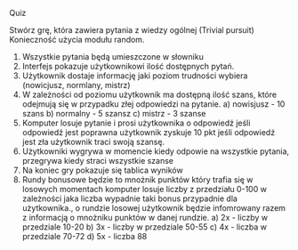 Quiz

Stwórz grę, która zawiera pytania z wiedzy ogólnej (Trivial pursuit)
Konieczność użycia modułu random.

1. Wszystkie pytania będą umieszczone w słowniku
2. Interfejs pokazuje użytkownikowi ilość dostępnych pytań.
3. Użytkownik dostaje informację jaki poziom trudności wybiera (nowicjusz, normlany, mistrz)
4. W zależności od poziomu użytkownik ma dostępną ilość szans, które odejmują się w przypadku złej odpowiedzi na pytanie.
    a) nowisjusz - 10 szans
    b) normalny - 5 szansz
    c) mistrz - 3 szanse
5. Komputer losuje pytanie i prosi użytkownika o odpowiedź jeśli odpowiedź jest poprawna użytkownik zyskuje 10 pkt jeśli odpowiedź jest zła użytkownik traci swoją szansę.
6. Użytkowniki wygrywa w momencie kiedy odpowie na wszystkie pytania, przegrywa kiedy straci wszystkie szanse
7. Na koniec gry pokazuje się tablica wyników 
8. Rundy bonusowe będzie to mnożnik punktów który trafia się w losowych momentach komputer losuje liczby z przedziału 0-100 w zależności jaka liczba wypadnie taki bonus przypadnie dla użytkownika., o rundzie losowej użytkownik będzie infomrowany razem z informacją o mnożniku punktów w danej rundzie.
    a) 2x - liczby w przedziale 10-20
    b) 3x - liczby w przedziale 50-55
    c) 4x - liczba w przedziale 70-72
    d) 5x - liczba  88